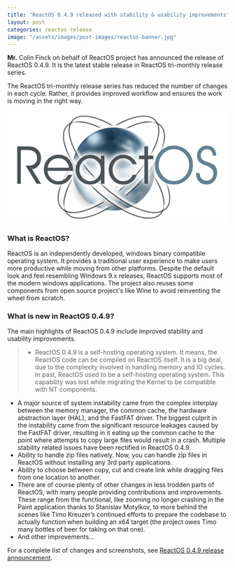 ```yaml
---
title: "ReactOS 0.4.9 released with stability & usability improvements"
layout: post
categories: reactos release
image: "/assets/images/post-images/reactos-banner.jpg"
---
```


**Mr.** Colin Finck on behalf of ReactOS project has announced the release of ReactOS 0.4.9. It is the latest stable release in ReactOS tri-monthly release series.

The ReactOS tri-monthly release series has reduced the number of changes in each cycle. Rather, it provides improved workflow and ensures the work is moving in the right way.

![ReactOS banner](/assets/images/post-images/reactos-banner.jpg)

### What is ReactOS?
ReactOS is an independently developed, windows binary compatible operating system. It provides a traditional user experience to make users more productive while moving from other platforms. Despite the default look and feel resembling Windows 9.x releases, ReactOS supports most of the modern windows applications. The project also reuses some components from open source project's like Wine to avoid reinventing the wheel from scratch.

### What is new in ReactOS 0.4.9?
The main highlights of ReactOS 0.4.9 include improved stability and usability improvements.
> - ReactOS 0.4.9 is a self-hosting operating system. It means, the ReactOS code can be compiled on ReactOS itself. It is a big deal, due to the complexity involved in handling memory and IO cycles. In past, ReactOS used to be a self-hosting operating system. This capability was lost while migrating the Kernel to be compatible with NT components.
- A major source of system instability came from the complex interplay between the memory manager, the common cache, the hardware abstraction layer (HAL), and the FastFAT driver. The biggest culprit in the instability came from the significant resource leakages caused by the FastFAT driver, resulting in it eating up the common cache to the point where attempts to copy large files would result in a crash. Multiple stability related issues have been rectified in ReactOS 0.4.9.
- Ability to handle zip files natively. Now, you can handle zip files in ReactOS without installing any 3rd party applications.
- Ability to choose between copy, cut and create link while dragging files from one location to another.
- There are of course plenty of other changes in less trodden parts of ReactOS, with many people providing contributions and improvements. These range from the functional, like zooming no longer crashing in the Paint application thanks to Stanislav Motylkov, to more behind the scenes like Timo Kreuzer’s continued efforts to prepare the codebase to actually function when building an x64 target (the project owes Timo many bottles of beer for taking on that one).
- And other improvements...


For a complete list of changes and screenshots, see [ReactOS 0.4.9 release announcement](https://reactos.org/project-news/reactos-049-released).

